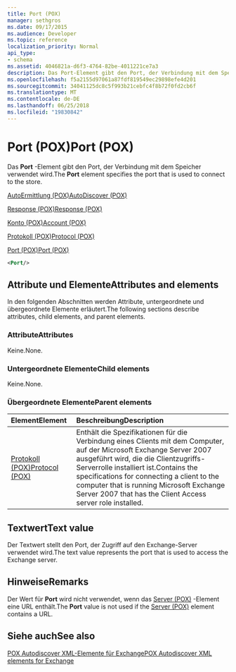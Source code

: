 ```yaml
---
title: Port (POX)
manager: sethgros
ms.date: 09/17/2015
ms.audience: Developer
ms.topic: reference
localization_priority: Normal
api_type:
- schema
ms.assetid: 4046821a-d6f3-4764-82be-4011221ce7a3
description: Das Port-Element gibt den Port, der Verbindung mit dem Speicher verwendet wird.
ms.openlocfilehash: f5a2155d97061a87fdf819549ec29898efe4d201
ms.sourcegitcommit: 34041125dc8c5f993b21cebfc4f8b72f0fd2cb6f
ms.translationtype: MT
ms.contentlocale: de-DE
ms.lasthandoff: 06/25/2018
ms.locfileid: "19830842"
---
```

# <a name="port-pox"></a><span data-ttu-id="53614-103">Port (POX)</span><span class="sxs-lookup"><span data-stu-id="53614-103">Port (POX)</span></span>

<span data-ttu-id="53614-104">Das **Port** -Element gibt den Port, der Verbindung mit dem Speicher verwendet wird.</span><span class="sxs-lookup"><span data-stu-id="53614-104">The **Port** element specifies the port that is used to connect to the store.</span></span> 
  
[<span data-ttu-id="53614-105">AutoErmittlung (POX)</span><span class="sxs-lookup"><span data-stu-id="53614-105">AutoDiscover (POX)</span></span>](autodiscover-pox.md)
  
[<span data-ttu-id="53614-106">Response (POX)</span><span class="sxs-lookup"><span data-stu-id="53614-106">Response (POX)</span></span>](response-pox.md)
  
[<span data-ttu-id="53614-107">Konto (POX)</span><span class="sxs-lookup"><span data-stu-id="53614-107">Account (POX)</span></span>](account-pox.md)
  
[<span data-ttu-id="53614-108">Protokoll (POX)</span><span class="sxs-lookup"><span data-stu-id="53614-108">Protocol (POX)</span></span>](protocol-pox.md)
  
[<span data-ttu-id="53614-109">Port (POX)</span><span class="sxs-lookup"><span data-stu-id="53614-109">Port (POX)</span></span>](port-pox.md)
  
```xml
<Port/>
```

## <a name="attributes-and-elements"></a><span data-ttu-id="53614-110">Attribute und Elemente</span><span class="sxs-lookup"><span data-stu-id="53614-110">Attributes and elements</span></span>

<span data-ttu-id="53614-111">In den folgenden Abschnitten werden Attribute, untergeordnete und übergeordnete Elemente erläutert.</span><span class="sxs-lookup"><span data-stu-id="53614-111">The following sections describe attributes, child elements, and parent elements.</span></span>
  
### <a name="attributes"></a><span data-ttu-id="53614-112">Attribute</span><span class="sxs-lookup"><span data-stu-id="53614-112">Attributes</span></span>

<span data-ttu-id="53614-113">Keine.</span><span class="sxs-lookup"><span data-stu-id="53614-113">None.</span></span>
  
### <a name="child-elements"></a><span data-ttu-id="53614-114">Untergeordnete Elemente</span><span class="sxs-lookup"><span data-stu-id="53614-114">Child elements</span></span>

<span data-ttu-id="53614-115">Keine.</span><span class="sxs-lookup"><span data-stu-id="53614-115">None.</span></span>
  
### <a name="parent-elements"></a><span data-ttu-id="53614-116">Übergeordnete Elemente</span><span class="sxs-lookup"><span data-stu-id="53614-116">Parent elements</span></span>

|<span data-ttu-id="53614-117">**Element**</span><span class="sxs-lookup"><span data-stu-id="53614-117">**Element**</span></span>|<span data-ttu-id="53614-118">**Beschreibung**</span><span class="sxs-lookup"><span data-stu-id="53614-118">**Description**</span></span>|
|:-----|:-----|
|[<span data-ttu-id="53614-119">Protokoll (POX)</span><span class="sxs-lookup"><span data-stu-id="53614-119">Protocol (POX)</span></span>](protocol-pox.md) <br/> |<span data-ttu-id="53614-120">Enthält die Spezifikationen für die Verbindung eines Clients mit dem Computer, auf der Microsoft Exchange Server 2007 ausgeführt wird, die die Clientzugriffs-Serverrolle installiert ist.</span><span class="sxs-lookup"><span data-stu-id="53614-120">Contains the specifications for connecting a client to the computer that is running Microsoft Exchange Server 2007 that has the Client Access server role installed.</span></span>  <br/> |
   
## <a name="text-value"></a><span data-ttu-id="53614-121">Textwert</span><span class="sxs-lookup"><span data-stu-id="53614-121">Text value</span></span>

<span data-ttu-id="53614-122">Der Textwert stellt den Port, der Zugriff auf den Exchange-Server verwendet wird.</span><span class="sxs-lookup"><span data-stu-id="53614-122">The text value represents the port that is used to access the Exchange server.</span></span>
  
## <a name="remarks"></a><span data-ttu-id="53614-123">Hinweise</span><span class="sxs-lookup"><span data-stu-id="53614-123">Remarks</span></span>

<span data-ttu-id="53614-124">Der Wert für **Port** wird nicht verwendet, wenn das [Server (POX)](server-pox.md) -Element eine URL enthält.</span><span class="sxs-lookup"><span data-stu-id="53614-124">The **Port** value is not used if the [Server (POX)](server-pox.md) element contains a URL.</span></span> 
  
## <a name="see-also"></a><span data-ttu-id="53614-125">Siehe auch</span><span class="sxs-lookup"><span data-stu-id="53614-125">See also</span></span>



[<span data-ttu-id="53614-126">POX Autodiscover XML-Elemente für Exchange</span><span class="sxs-lookup"><span data-stu-id="53614-126">POX Autodiscover XML elements for Exchange</span></span>](pox-autodiscover-xml-elements-for-exchange.md)

